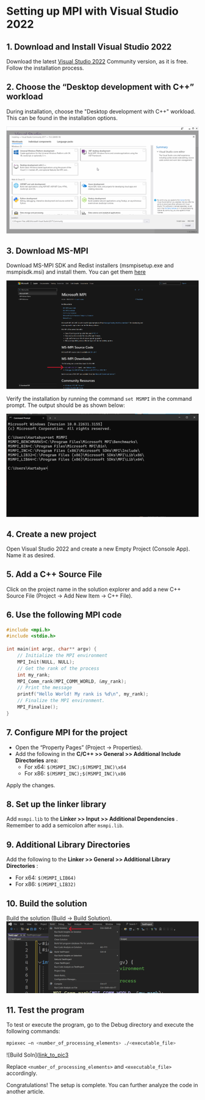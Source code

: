 
# Setting up MPI with Visual Studio 2022

## 1. Download and Install Visual Studio 2022

Download the latest [Visual Studio 2022](https://visualstudio.microsoft.com/downloads/) Community version, as it is free. Follow the installation process.

## 2. Choose the “Desktop development with C++” workload

During installation, choose the "Desktop development with C++" workload. This can be found in the installation options.

![Desktop Development with C++](https://github.com/kartabyakrishna/KartabyaKrishna/blob/main/Assets/mpi-setup/Desktop%20Development.gif)

## 3. Download MS-MPI

Download MS-MPI SDK and Redist installers (msmpisetup.exe and msmpisdk.msi) and install them.
You can get them [here](https://www.microsoft.com/en-us/download/details.aspx?id=105289)

![msmpi Download](https://github.com/kartabyakrishna/KartabyaKrishna/blob/main/Assets/mpi-setup/msmpi%20Download.png)

Verify the installation by running the command `set MSMPI` in the command prompt. The output should be as shown below:

![Verify Installation](https://github.com/kartabyakrishna/KartabyaKrishna/blob/main/Assets/mpi-setup/verfyInstall.png)

## 4. Create a new project

Open Visual Studio 2022 and create a new Empty Project (Console App). Name it as desired.

## 5. Add a C++ Source File

Click on the project name in the solution explorer and add a new C++ Source File (Project -> Add New Item -> C++ File).

## 6. Use the following MPI code

```cpp
#include <mpi.h>
#include <stdio.h>

int main(int argc, char** argv) {
    // Initialize the MPI environment
    MPI_Init(NULL, NULL);
    // Get the rank of the process
    int my_rank;
    MPI_Comm_rank(MPI_COMM_WORLD, &my_rank);
    // Print the message
    printf("Hello World! My rank is %d\n", my_rank);
    // Finalize the MPI environment.
    MPI_Finalize();
}
```

## 7. Configure MPI for the project

- Open the “Property Pages” (Project -> Properties).
- Add the following in the **C/C++ >> General >> Additional Include Directories** area:
  - For x64: `$(MSMPI_INC);$(MSMPI_INC)\x64`
  - For x86: `$(MSMPI_INC);$(MSMPI_INC)\x86`

Apply the changes.

## 8. Set up the linker library

Add `msmpi.lib` to the **Linker >> Input >> Additional Dependencies** . Remember to add a semicolon after `msmpi.lib`.

## 9. Additional Library Directories

Add the following to the **Linker >> General >> Additional Library Directories** :
- For x64: `$(MSMPI_LIB64)`
- For x86: `$(MSMPI_LIB32)`

## 10. Build the solution

Build the solution (Build -> Build Solution).
![Build Solution](https://github.com/kartabyakrishna/KartabyaKrishna/blob/main/Assets/mpi-setup/build%20Soln.png)

## 11. Test the program

To test or execute the program, go to the Debug directory and execute the following commands:

```bash
mpiexec –n <number_of_processing_elements> ./<executable_file>
```
![Build Soln]([link_to_pic3](https://github.com/kartabyakrishna/KartabyaKrishna/blob/main/Assets/mpi-setup/output%20using%20mpiexec.png)

Replace `<number_of_processing_elements>` and `<executable_file>` accordingly.

Congratulations! The setup is complete. You can further analyze the code in another article.
